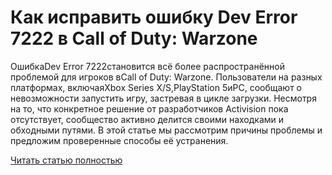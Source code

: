 # Как исправить ошибку Dev Error 7222 в Call of Duty: Warzone



ОшибкаDev Error 7222становится всё более распространённой проблемой для игроков вCall of Duty: Warzone. Пользователи на разных платформах, включаяXbox Series X/S,PlayStation 5иPC, сообщают о невозможности запустить игру, застревая в цикле загрузки. Несмотря на то, что конкретное решение от разработчиков Activision пока отсутствует, сообщество активно делится своими находками и обходными путями. В этой статье мы рассмотрим причины проблемы и предложим проверенные способы её устранения.

[Читать статью полностью](https://xyberbara.com/gaming/dev-error-7222/)
